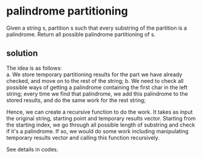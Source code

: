 # palindrome partitioning

Given a string s, partition s such that every substring of the partition is a palindrome.
Return all possible palindrome partitioning of s.

## solution
The idea is as follows:\
a. We store temporary partitioning results for the part we have already checked, and move on to the rest of the string;
b. We need to check all possible ways of getting a palindrome containing the first char in the left string; every time we find that palindrome,
we add this palindrome to the stored results, and do the same work for the rest string;


Hence, we can create a recursive function to do the work. It takes as input the original string, starting point and temporary results vector.
Starting from the starting index, we go through all possible length of substring and check if it's a palindrome. If so, we would do some work
including manipulating temporary results vector and calling this function recursively.


See details in codes.
